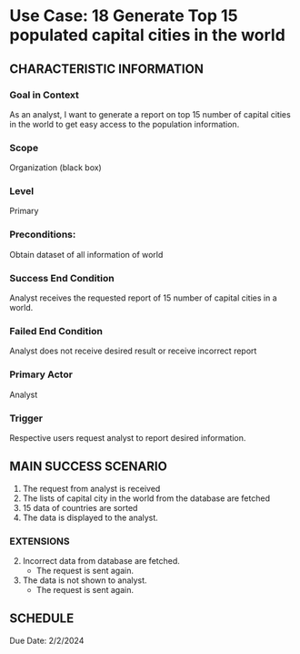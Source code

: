 
# Use Case: 18	Generate Top 15 populated capital cities in the world

## CHARACTERISTIC INFORMATION
### Goal in Context
As an analyst, I want to generate a report on top 15 number of capital cities in the world to get easy access to the population information.

### Scope
Organization (black box)
### Level
Primary
### Preconditions:
Obtain dataset of all information of world
### Success End Condition
Analyst receives the requested report of 15  number of capital cities in a world.
### Failed End Condition
Analyst does not receive desired result or receive incorrect report

### Primary Actor
Analyst
### Trigger
Respective users request analyst to report desired information.

## MAIN SUCCESS SCENARIO
1.  The request from analyst is received
2.  The lists of capital city in the world from the database are fetched
3.  15 data of countries are sorted
4.  The data is displayed to the analyst.


### EXTENSIONS
2. Incorrect data from database are fetched.
    - The request is sent again.
3. The data is not shown to analyst.
    - The request is sent again.

## SCHEDULE
Due Date: 2/2/2024


